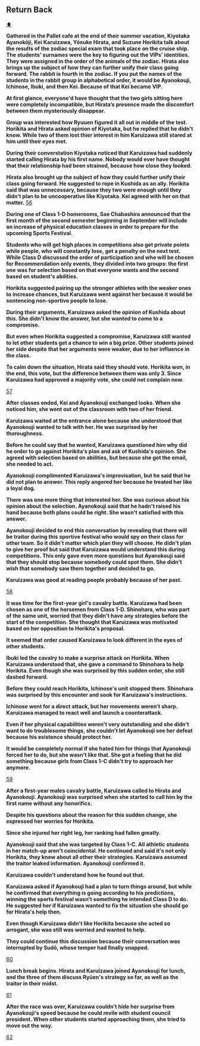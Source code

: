 ## Return Back

[:arrow_up:](../readme.md)


**Gathered in the Pallet cafe at the end of their summer vacation, Kiyotaka Ayanokōji, Kei Karuizawa, Yōsuke Hirata, and Suzune Horikita talk about the results of the zodiac special exam that took place on the cruise ship. The students’ surnames were the key to figuring out the VIPs’ identities. They were assigned in the order of the animals of the zodiac. Hirata also brings up the subject of how they can further unify their class going forward. The rabbit is fourth in the zodiac. If you put the names of the students in the rabbit group in alphabetical order, it would be Ayanokouji, Ichinose, Ibuki, and then Kei. Because of that Kei became VIP.**

**At first glance, everyone'd have thought that the two girls sitting here were completely incompatible, but Hirata’s presence made the discomfort between them mysteriously disappear.**

**Group was interested how Ryuuen figured it all out in middle of the test. Horikita and Hirata asked opinion of Kiyotaka, but he replied that he didn't know. While two of them lost thier interest in him Karuizawa still stared at him until their eyes met.**

**During their converstation Kiyotaka noticed that Karuizawa had suddenly started calling Hirata by his first name. Nobody would ever have thought that their relationship had been strained, because how close they looked.**

**Hirata also brought up the subject of how they could further unify their class going forward. He suggested to rope in Kushida as an ally. Horikita said that was unnecessary, because they two were enough until they didn't plan to be uncooperative like Kiyotaka. Kei agreed with her on that matter.** [56](../references/vol5.md)

**During one of Class 1-D homerooms, Sae Chabashira announced that the first month of the second semester beginning in September will include an increase of physical education classes in order to prepare for the upcoming Sports Festival.**

**Students who will get high places in competitions also get private points while people, who will constantly lose, get a penalty on the next test.  While Class D discussed the order of participation and who will be chosen for Recommendation only events, they divided into two groups: the first one was for selection based on that everyone wants and the second based on student's abilities.**

**Horikita suggested pairing up the stronger athletes with the weaker ones to increase chances, but Karuizawa went against her because it would be sentencing non-sportive people to lose.**

**During their arguments, Karuizawa asked the opinion of Kushida about this. She didn't know the answer, but she wanted to come to a compromise.**

**But even when Horikita suggested a compromise, Karuizawa still wanted to let other students get a chance to win a big prize. Other students joined her side despite that her arguments were weaker, due to her influence in the class.**

**To calm down the situation, Hirata said they should vote. Horikita won, in the end, this vote, but the difference between them was only 3. Since Karuizawa had approved a majority vote, she could not complain now.**

[57](../references/vol5.md)

**After classes ended, Kei and Ayanokouji exchanged looks. When she noticed him, she went out of the classroom with two of her friend.**

**Karuizawa waited at the entrance alone because she understood that Ayanokouji wanted to talk with her. He was surprised by her thoroughness.**

**Before he could say that he wanted, Karuizawa questioned him why did he order to go against Horikita's plan and ask of Kushida's opinion. She agreed with selection based on abilities, but because she got the email, she needed to act.**

**Ayanokouji complimented Karuizawa's improvisation, but he said that he did not plan to answer. This reply angered her because he treated her like a loyal dog.**

**There was one more thing that interested her. She was curious about his opinion about the selection.  Ayanokouji said that he hadn't raised his hand because both plans could be right. She wasn't satisfied with this answer.**

**Ayanokouji decided to end this conversation by revealing that there will be traitor during this sportive festival who would spy on their class for other team. So it didn't matter which plan they will choose. He didn't plan to give her proof but said that Karuizawa would understand this during competitions. This only gave even more questions but Ayanokouji said that they should stop because somebody could spot them. She didn't wish that somebody saw them together and decided to go.**

**Karuizawa was good at reading people probably because of her past.**


[58](../references/vol5.md)

**It was time for the first-year girl's cavalry battle. Karuizawa had been chosen as one of the horsemen from Class 1-D.  Shinohara, who was part of the same unit, worried that they didn't have any strategies before the start of the competition.   She thought that Karuizawa was motivated based on her opposition to Horikita's proposal.**

**It seemed that order caused Karuizawa to look different in the eyes of other students.**

**Ibuki led the cavalry to make a surprise attack on Horikita. When Karuizawa understood that, she gave a command to Shinohara to help Horikita. Even though she was surprised by this sudden order, she still dashed forward.**

**Before they could reach Horikita, Ichinose's unit stopped them. Shinohara was surprised by this encounter and sook for Karuizawa's instructions.**

**Ichinose went for a direct attack, but her movements weren’t sharp. Karuizawa managed to react well and launch a counterattack.**
  
**Even if her physical capabilities weren't very outstanding and she didn't want to do troublesome things, she couldn't let Ayanokouji see her defeat because his existence should protect her.**

**It would be completely normal if she hated him for things that Ayanokouji forced her to do, but she wasn't like that. She got a feeling that he did something because girls from Class 1-C didn't try to approach her anymore.**


[59](../references/vol5.md)

**After a first-year males cavalry battle, Karuizawa called to Hirata and Ayanokouji. Ayanokouji was surprised when she started to call him by the first name without any honorifics.**
 
**Despite his questions about the reason for this sudden change, she expressed her worries for Horikita.**

**Since she injured her right leg, her ranking had fallen greatly.**

**Ayanokouji said that she was targeted by Class 1-C. All athletic students in her match-up aren't coincidental. He continued and said it's not only Horikita, they knew about all other their strategies. Karuizawa assumed the traitor leaked information. Ayanokouji confirmed it.**

**Karuizawa couldn't understand how he found out that.**

**Karuizawa asked if Ayanokouji had a plan to turn things around, but while he confirmed that everything is going according to his predictions, winning the sports festival wasn't something he intended Class D to do. He suggested her if Karuizawa wanted to fix the situation she should go for Hirata's help then.**

**Even though Karuizawa didn't like Horikita because she acted so arrogant, she was still was worried and wanted to help.**

**They could continue this discussion because their conversation was interrupted by Sudō, whose temper had finally snapped.**

[60](../references/vol5.md)

**Lunch break begins. Hirata and Karuizawa joined Ayanokouji for lunch, and the three of them discuss Ryūen's strategy so far, as well as the traitor in their midst.**


[61](../references/vol5.md)


**After the race was over, Karuizawa couldn't hide her surprise from Ayanokouji's speed because he could revile with student council president. When other students started approaching them, she tried to move out the way.**

[62](../references/vol5.md)
